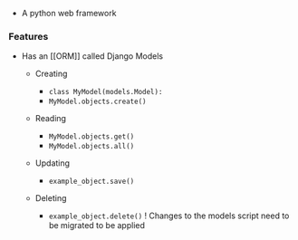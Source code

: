 - A python web framework

### Features
- Has an [[ORM]] called Django Models
	- Creating

		- `class MyModel(models.Model):`
		- `MyModel.objects.create()`
	- Reading
		- `MyModel.objects.get()`
		- `MyModel.objects.all()`
	- Updating
		- `example_object.save()`
	- Deleting
		- `example_object.delete()`
! Changes to the models script need to be migrated to be applied